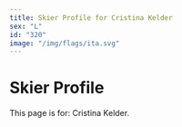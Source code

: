 ```yaml
---
title: Skier Profile for Cristina Kelder
sex: "L"
id: "320"
image: "/img/flags/ita.svg" 
---
```


# Skier Profile

This page is for: Cristina Kelder.
    